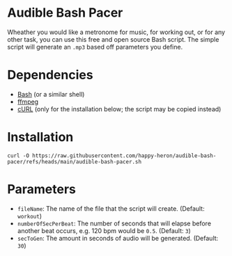 # Audible Bash Pacer
Wheather you would like a metronome for music, for working out, or for any other task, you can use this free and open source Bash script. The simple script will generate an `.mp3` based off parameters you define.
# Dependencies
- [Bash](https://en.wikipedia.org/wiki/Bash_(Unix_shell)) (or a similar shell)
- [ffmpeg](https://www.ffmpeg.org/)
- [cURL](https://en.wikipedia.org/wiki/CURL) (only for the installation below; the script may be copied instead)
# Installation
`curl -O https://raw.githubusercontent.com/happy-heron/audible-bash-pacer/refs/heads/main/audible-bash-pacer.sh`
# Parameters
- `fileName`: The name of the file that the script will create. (Default: `workout`)
- `numberOfSecPerBeat`: The number of seconds that will elapse before another beat occurs, e.g. 120 bpm would be `0.5`. (Default: `3`)
- `secToGen`: The amount in seconds of audio will be generated. (Default: `30`)
